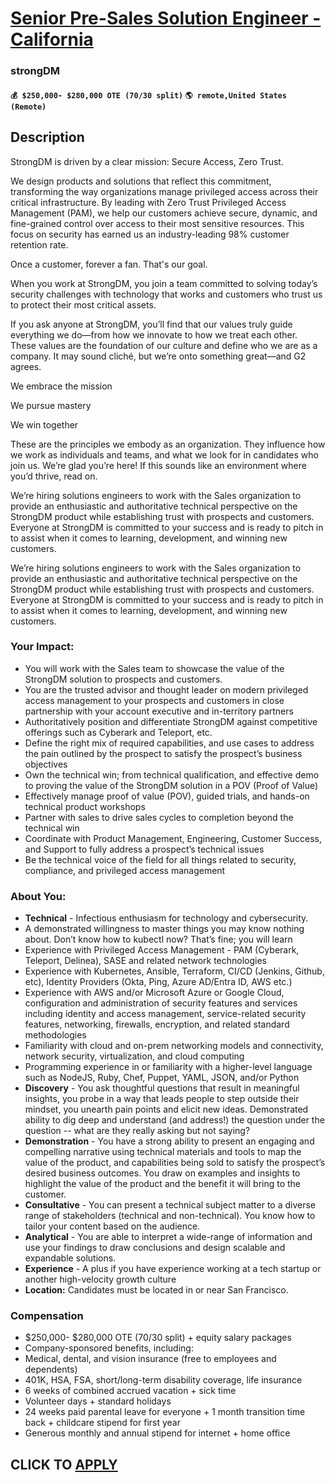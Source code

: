 # [Senior Pre-Sales Solution Engineer - California](https://www.remotewlb.com/apply/senior-pre-sales-solution-engineer-california-101414)  
### strongDM  
#### `💰 $250,000- $280,000 OTE (70/30 split)` `🌎 remote,United States (Remote)`  

## Description

StrongDM is driven by a clear mission: Secure Access, Zero Trust.

  

We design products and solutions that reflect this commitment, transforming the way organizations manage privileged access across their critical infrastructure. By leading with Zero Trust Privileged Access Management (PAM), we help our customers achieve secure, dynamic, and fine-grained control over access to their most sensitive resources. This focus on security has earned us an industry-leading 98% customer retention rate.

  

Once a customer, forever a fan. That's our goal.

  

When you work at StrongDM, you join a team committed to solving today’s security challenges with technology that works and customers who trust us to protect their most critical assets.

  

If you ask anyone at StrongDM, you’ll find that our values truly guide everything we do—from how we innovate to how we treat each other. These values are the foundation of our culture and define who we are as a company. It may sound cliché, but we’re onto something great—and G2 agrees.

  

We embrace the mission

We pursue mastery

We win together

  

These are the principles we embody as an organization. They influence how we work as individuals and teams, and what we look for in candidates who join us. We’re glad you’re here! If this sounds like an environment where you’d thrive, read on.

  

We’re hiring solutions engineers to work with the Sales organization to provide an enthusiastic and authoritative technical perspective on the StrongDM product while establishing trust with prospects and customers. Everyone at StrongDM is committed to your success and is ready to pitch in to assist when it comes to learning, development, and winning new customers.

  

We’re hiring solutions engineers to work with the Sales organization to provide an enthusiastic and authoritative technical perspective on the StrongDM product while establishing trust with prospects and customers. Everyone at StrongDM is committed to your success and is ready to pitch in to assist when it comes to learning, development, and winning new customers.

  

### Your Impact:

* You will work with the Sales team to showcase the value of the StrongDM solution to prospects and customers.
* You are the trusted advisor and thought leader on modern privileged access management to your prospects and customers in close partnership with your account executive and in-territory partners
* Authoritatively position and differentiate StrongDM against competitive offerings such as Cyberark and Teleport, etc.
* Define the right mix of required capabilities, and use cases to address the pain outlined by the prospect to satisfy the prospect’s business objectives
* Own the technical win; from technical qualification, and effective demo to proving the value of the StrongDM solution in a POV (Proof of Value)
* Effectively manage proof of value (POV), guided trials, and hands-on technical product workshops
* Partner with sales to drive sales cycles to completion beyond the technical win
* Coordinate with Product Management, Engineering, Customer Success, and Support to fully address a prospect’s technical issues
* Be the technical voice of the field for all things related to security, compliance, and privileged access management

  

### About You:

*  **Technical** \- Infectious enthusiasm for technology and cybersecurity.
* A demonstrated willingness to master things you may know nothing about. Don’t know how to kubectl now? That’s fine; you will learn
* Experience with Privileged Access Management - PAM (Cyberark, Teleport, Delinea), SASE and related network technologies 
* Experience with Kubernetes, Ansible, Terraform, CI/CD (Jenkins, Github, etc), Identity Providers (Okta, Ping, Azure AD/Entra ID, AWS etc.) 
* Experience with AWS and/or Microsoft Azure or Google Cloud, configuration and administration of security features and services including identity and access management, service-related security features, networking, firewalls, encryption, and related standard methodologies
* Familiarity with cloud and on-prem networking models and connectivity, network security, virtualization, and cloud computing
* Programming experience in or familiarity with a higher-level language such as NodeJS, Ruby, Chef, Puppet, YAML, JSON, and/or Python
*  **Discovery** \- You ask thoughtful questions that result in meaningful insights, you probe in a way that leads people to step outside their mindset, you unearth pain points and elicit new ideas. Demonstrated ability to dig deep and understand (and address!) the question under the question -- what are they really asking but not saying?
*  **Demonstration** \- You have a strong ability to present an engaging and compelling narrative using technical materials and tools to map the value of the product, and capabilities being sold to satisfy the prospect’s desired business outcomes. You draw on examples and insights to highlight the value of the product and the benefit it will bring to the customer. 
* **Consultative** \- You can present a technical subject matter to a diverse range of stakeholders (technical and non-technical). You know how to tailor your content based on the audience.
*  **Analytical** \- You are able to interpret a wide-range of information and use your findings to draw conclusions and design scalable and expandable solutions.
*  **Experience** \- A plus if you have experience working at a tech startup or another high-velocity growth culture
*  **Location:** Candidates must be located in or near San Francisco.

  

### Compensation

* $250,000- $280,000 OTE (70/30 split) + equity salary packages
* Company-sponsored benefits, including:
* Medical, dental, and vision insurance (free to employees and dependents)
* 401K, HSA, FSA, short/long-term disability coverage, life insurance
* 6 weeks of combined accrued vacation + sick time 
* Volunteer days + standard holidays
* 24 weeks paid parental leave for everyone + 1 month transition time back + childcare stipend for first year
* Generous monthly and annual stipend for internet + home office

  

  
## CLICK TO [APPLY](https://www.remotewlb.com/apply/senior-pre-sales-solution-engineer-california-101414)

